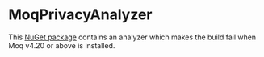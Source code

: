 # MoqPrivacyAnalyzer
This [NuGet package](https://www.nuget.org/packages/MoqPrivacyAnalyzer) contains an analyzer which makes the build fail when Moq v4.20 or above is installed. 